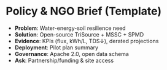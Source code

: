 # Policy & NGO Brief (Template)
- **Problem**: Water-energy-soil resilience need
- **Solution**: Open-source TriSource + MSSC + SPMD
- **Evidence**: KPIs (flux, kWh/L, TDS↓), derated projections
- **Deployment**: Pilot plan summary
- **Governance**: Apache 2.0, open data schema
- **Ask**: Partnership/funding & site access
